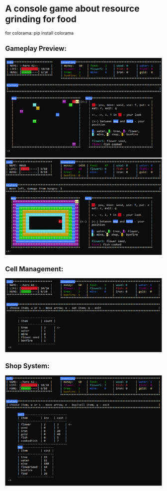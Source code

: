 # A console game about resource grinding for food

for colorama: pip install colorama

## Gameplay Preview:
![preview-gameplay](preview/1.PNG)
![preview-gameplay](preview/4.PNG)

## Cell Management:
![preview-set-item](preview/2.PNG)

## Shop System:  
![preview-shop](preview/3.PNG)
